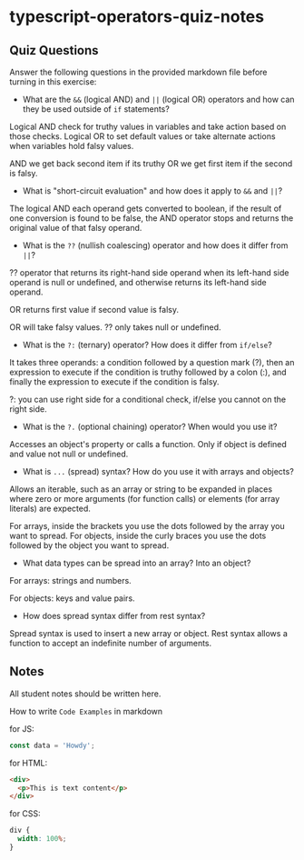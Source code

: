 # typescript-operators-quiz-notes

## Quiz Questions

Answer the following questions in the provided markdown file before turning in this exercise:

- What are the `&&` (logical AND) and `||` (logical OR) operators and how can they be used outside of `if` statements?

Logical AND check for truthy values in variables and take action based on those checks.
Logical OR to set default values or take alternate actions when variables hold falsy values.

AND we get back second item if its truthy
OR we get first item if the second is falsy.

- What is "short-circuit evaluation" and how does it apply to `&&` and `||`?

The logical AND each operand gets converted to boolean, if the result of one conversion is found to be false, the AND operator stops and returns the original value of that falsy operand.

- What is the `??` (nullish coalescing) operator and how does it differ from `||`?

?? operator that returns its right-hand side operand when its left-hand side operand is null or undefined, and otherwise returns its left-hand side operand.

OR returns first value if second value is falsy.

OR will take falsy values.
?? only takes null or undefined.

- What is the `?:` (ternary) operator? How does it differ from `if/else`?

It takes three operands: a condition followed by a question mark (?), then an expression to execute if the condition is truthy followed by a colon (:), and finally the expression to execute if the condition is falsy.

?: you can use right side for a conditional check, if/else you cannot on the right side.

- What is the `?.` (optional chaining) operator? When would you use it?

Accesses an object's property or calls a function. Only if object is defined and value not null or undefined.

- What is `...` (spread) syntax? How do you use it with arrays and objects?

Allows an iterable, such as an array or string to be expanded in places where zero or more arguments (for function calls) or elements (for array literals) are expected.

For arrays, inside the brackets you use the dots followed by the array you want to spread.
For objects, inside the curly braces you use the dots followed by the object you want to spread.

- What data types can be spread into an array? Into an object?

For arrays: strings and numbers.

For objects: keys and value pairs.

- How does spread syntax differ from rest syntax?

Spread syntax is used to insert a new array or object.
Rest syntax allows a function to accept an indefinite number of arguments.

## Notes

All student notes should be written here.

How to write `Code Examples` in markdown

for JS:

```js
const data = 'Howdy';
```

for HTML:

```html
<div>
  <p>This is text content</p>
</div>
```

for CSS:

```css
div {
  width: 100%;
}
```
